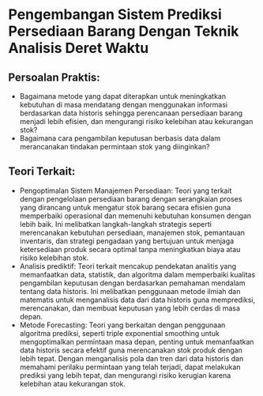 # Pengembangan Sistem Prediksi Persediaan Barang Dengan Teknik Analisis Deret Waktu 

## Persoalan Praktis:
- Bagaimana metode yang dapat diterapkan untuk meningkatkan kebutuhan di masa mendatang dengan menggunakan informasi berdasarkan data historis sehingga perencanaan persediaan barang menjadi lebih efisien, dan mengurangi risiko kelebihan atau kekurangan stok?
- Bagaimana cara pengambilan keputusan berbasis data dalam merancanakan tindakan permintaan stok yang diinginkan? 

## Teori Terkait:
- Pengoptimalan Sistem Manajemen Persediaan:
Teori yang terkait dengan pengelolaan persediaan barang dengan serangkaian proses yang dirancang untuk mengatur stok barang secara efisien guna memperbaiki operasional dan memenuhi kebutuhan konsumen dengan lebih baik. Ini melibatkan langkah-langkah strategis seperti merencanakan kebutuhan persediaan, manajemen stok, pemantauan inventaris, dan strategi pengadaan yang bertujuan untuk menjaga ketersediaan produk secara optimal tanpa meningkatkan biaya atau risiko kelebihan stok. 
- Analisis prediktif: 
Teori terkait mencakup pendekatan analitis yang memanfaatkan data, statistik, dan algoritma dalam memperbaiki kualitas pengambilan keputusan dengan berdasarkan pemahaman mendalam tentang data historis. Ini melibatkan penggunaan metode ilmiah dan matematis untuk menganalisis data dari data historis guna memprediksi, merencanakan, dan membuat keputusan yang lebih cerdas di masa depan. 
- Metode Forecasting:
Teori yang berkaitan dengan penggunaan algoritma prediksi, seperti triple exponential smoothing untuk mengoptimalkan permintaan masa depan, penting untuk memanfaatkan data historis secara efektif guna merencanakan stok produk dengan lebih tepat. Dengan menganalisis pola dan tren dari data historis dan memahami perilaku permintaan yang telah terjadi, dapat melakukan prediksi yang lebih tepat, dan mengurangi risiko kerugian karena kelebihan atau kekurangan stok.
